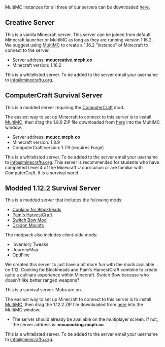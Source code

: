 MultiMC instances for all three of our servers can be downloaded [here](https://drive.google.com/drive/folders/1iFEHelj_f6AewnWqjkmtoQWgSm-0kJyt?usp=sharing).

## Creative Server

This is a vanilla Minecraft server. This server can be joined from default Minecraft launcher or MultiMC as long as they are running version 1.16.2. We suggest using [MultiMC](https://multimc.org/) to create a 1.16.2 "instance" of Minecraft to connect to the server.

* Server address: **mcucreative.mcph.co**
* Minecraft version: 1.16.2

This is a whitelisted server. To be added to the server email your username to info@minecraftu.org. 

## ComputerCraft Survival Server

This is a modded server requiring the [ComputerCraft](http://www.computercraft.info/) mod.

The easiest way to set up Minecraft to connect to this server is to install [MultiMC](https://multimc.org/), then drag the 1.8.9 ZIP file downloaded from [here](https://drive.google.com/drive/folders/1iFEHelj_f6AewnWqjkmtoQWgSm-0kJyt?usp=sharing) into the MultiMC window.

* Server address: **mcucc.mcph.co**
* Minecraft version: 1.8.9
* ComputerCraft version: 1.7.9 (requires Forge)

This is a whitelisted server. To be added to the server email your username to info@minecraftu.org. This server is recommended for students who have completed Level 4 of the Minecraft U curriculum or are familiar with ComputerCraft. It is a survival world.

## Modded 1.12.2 Survival Server

This is a modded server that includes the following mods:

* [Cooking for Blockheads](http://blay09.net/mods/cookingforblockheads/?page=cookingforblockheads)
* [Pam's HarvestCraft](https://www.minecraftmods.com/pams-harvestcraft/)
* [Switch Bow Mod](http://www.9minecraft.net/switch-bow-mod/)
* [Dragon Mounts](https://www.curseforge.com/minecraft/mc-mods/dm2)

The modpack also includes client-side mods:

* Inventory Tweaks
* JourneyMap
* OptiFine

We created this server to just have a bit more fun with the mods available on 1.12. Cooking for Blockheads and Pam's HarvestCraft combine to create quite a culinary experience within Minecraft. Switch Bow because who doesn't like better ranged weapons?

This is a survival server. Mobs are on.

The easiest way to set up Minecraft to connect to this server is to install [MultiMC](https://multimc.org/), then drag the 1.12.2 ZIP file downloaded from [here](https://drive.google.com/drive/folders/1iFEHelj_f6AewnWqjkmtoQWgSm-0kJyt?usp=sharing) into the MultiMC window.

* The server should already be available on the multiplayer screen. If not, the server address is: **mcucooking.mcph.co**

This is a whitelisted server. To be added to the server email your username to info@minecraftu.org.
